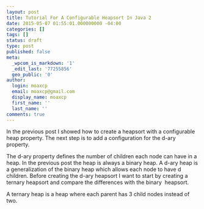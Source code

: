 ```yaml
---
layout: post
title: Tutorial For A Configurable Heapsort In Java 2
date: 2015-05-07 01:55:01.000000000 -04:00
categories: []
tags: []
status: draft
type: post
published: false
meta:
  _wpcom_is_markdown: '1'
  _edit_last: '77255856'
  geo_public: '0'
author:
  login: moaxcp
  email: moaxcp@gmail.com
  display_name: moaxcp
  first_name: ''
  last_name: ''
comments: true
---
```

In the previous post I showed how to create a heapsort with a configurable heap property. The next step is to add a
configuration for the d-ary property.

The d-ary property defines the number of children each node can have in a heap. In the previous post the heap is always
a binary heap. A d-ary heap is a generalization of the binary heap which allows each node to have d children. Before
creating the d-ary heapsort I want to start by creating a ternary heapsort and compare the differences with the binary 
heapsort.

A ternary heap is a heap where each parent has 3 child nodes instead of two.
